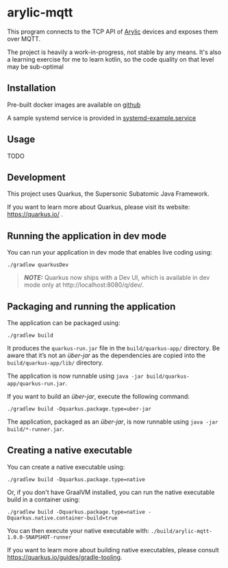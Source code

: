 # arylic-mqtt

This program connects to the TCP API of [Arylic](https://www.arylic.com) devices and exposes them over MQTT.

The project is heavily a work-in-progress, not stable by any means.
It's also a learning exercise for me to learn kotlin, so the code quality on that
level may be sub-optimal

## Installation
Pre-built docker images are available on [github](https://github.com/mouse256/arylic-mqtt/pkgs/container/arylic-mqtt)

A sample systemd service is provided in [systemd-example.service](src/main/docker/systemd-example.service)

## Usage
TODO

## Development

This project uses Quarkus, the Supersonic Subatomic Java Framework.

If you want to learn more about Quarkus, please visit its website: https://quarkus.io/ .

## Running the application in dev mode

You can run your application in dev mode that enables live coding using:
```shell script
./gradlew quarkusDev
```

> **_NOTE:_**  Quarkus now ships with a Dev UI, which is available in dev mode only at http://localhost:8080/q/dev/.

## Packaging and running the application

The application can be packaged using:
```shell script
./gradlew build
```
It produces the `quarkus-run.jar` file in the `build/quarkus-app/` directory.
Be aware that it’s not an _über-jar_ as the dependencies are copied into the `build/quarkus-app/lib/` directory.

The application is now runnable using `java -jar build/quarkus-app/quarkus-run.jar`.

If you want to build an _über-jar_, execute the following command:
```shell script
./gradlew build -Dquarkus.package.type=uber-jar
```

The application, packaged as an _über-jar_, is now runnable using `java -jar build/*-runner.jar`.

## Creating a native executable

You can create a native executable using: 
```shell script
./gradlew build -Dquarkus.package.type=native
```

Or, if you don't have GraalVM installed, you can run the native executable build in a container using: 
```shell script
./gradlew build -Dquarkus.package.type=native -Dquarkus.native.container-build=true
```

You can then execute your native executable with: `./build/arylic-mqtt-1.0.0-SNAPSHOT-runner`

If you want to learn more about building native executables, please consult https://quarkus.io/guides/gradle-tooling.


